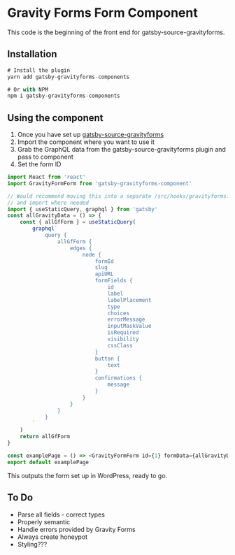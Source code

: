 # Gravity Forms Form Component

This code is the beginning of the front end for gatsby-source-gravityforms.

## Installation

```js
# Install the plugin
yarn add gatsby-gravityforms-components

# Or with NPM
npm i gatsby-gravityforms-components
```

## Using the component

1. Once you have set up [gatsby-source-gravityforms](https://www.npmjs.com/package/gatsby-source-gravityforms)
2. Import the component where you want to use it
3. Grab the GraphQL data from the gatsby-source-gravityforms plugin and pass to component
4. Set the form ID

```js
import React from 'react'
import GravityFormForm from 'gatsby-gravityforms-component'

// Would recommend moving this into a separate /src/hooks/gravityforms.js file
// and import where needed
import { useStaticQuery, graphql } from 'gatsby'
const allGravityData = () => {
    const { allGfForm } = useStaticQuery(
        graphql`
            query {
                allGfForm {
                    edges {
                        node {
                            formId
                            slug
                            apiURL
                            formFields {
                                id
                                label
                                labelPlacement
                                type
                                choices
                                errorMessage
                                inputMaskValue
                                isRequired
                                visibility
                                cssClass
                            }
                            button {
                                text
                            }
                            confirmations {
                                message
                            }
                        }
                    }
                }
            }
        `
    )
    return allGfForm
}

const examplePage = () => <GravityFormForm id={1} formData={allGravityData} />
export default examplePage
```

This outputs the form set up in WordPress, ready to go.

## To Do

-   Parse all fields - correct types
-   Properly semantic
-   Handle errors provided by Gravity Forms
-   Always create honeypot
-   Styling???

